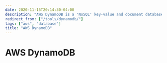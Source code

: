 ```yaml
---
date: 2020-11-15T20:14:30-04:00
description: "AWS DynamoDB is a 'NoSQL' key-value and document database"
redirect_from: ["/tools/dynamodb/"]
tags: ["aws", "database"]
title: "AWS DynamoDB"
---
```


# AWS DynamoDB
